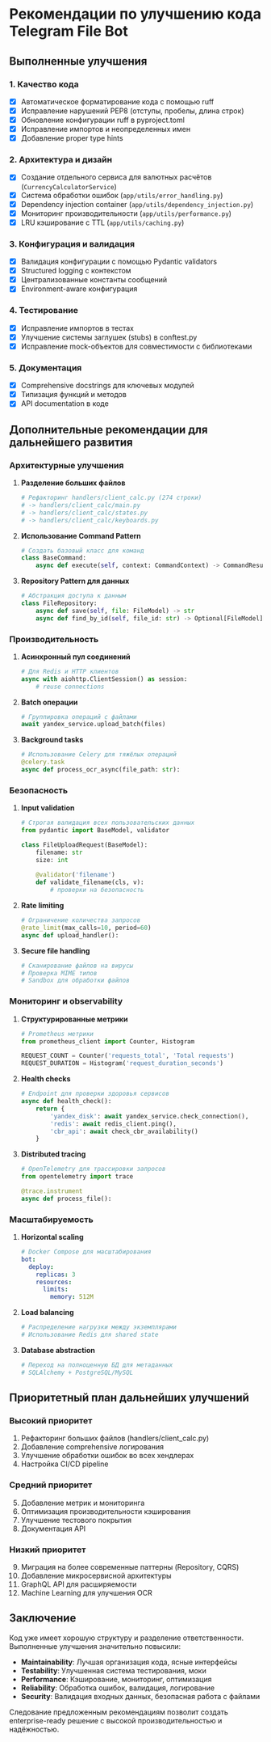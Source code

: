 # Рекомендации по улучшению кода Telegram File Bot

## Выполненные улучшения

### 1. Качество кода
- [x] Автоматическое форматирование кода с помощью ruff
- [x] Исправление нарушений PEP8 (отступы, пробелы, длина строк)
- [x] Обновление конфигурации ruff в pyproject.toml
- [x] Исправление импортов и неопределенных имен
- [x] Добавление proper type hints

### 2. Архитектура и дизайн
- [x] Создание отдельного сервиса для валютных расчётов (`CurrencyCalculatorService`)
- [x] Система обработки ошибок (`app/utils/error_handling.py`)
- [x] Dependency injection container (`app/utils/dependency_injection.py`)
- [x] Мониторинг производительности (`app/utils/performance.py`)
- [x] LRU кэширование с TTL (`app/utils/caching.py`)

### 3. Конфигурация и валидация
- [x] Валидация конфигурации с помощью Pydantic validators
- [x] Structured logging с контекстом
- [x] Централизованные константы сообщений
- [x] Environment-aware конфигурация

### 4. Тестирование
- [x] Исправление импортов в тестах
- [x] Улучшение системы заглушек (stubs) в conftest.py
- [x] Исправление mock-объектов для совместимости с библиотеками

### 5. Документация
- [x] Comprehensive docstrings для ключевых модулей
- [x] Типизация функций и методов
- [x] API documentation в коде

## Дополнительные рекомендации для дальнейшего развития

### Архитектурные улучшения

1. **Разделение больших файлов**
   ```python
   # Рефакторинг handlers/client_calc.py (274 строки)
   # -> handlers/client_calc/main.py
   # -> handlers/client_calc/states.py  
   # -> handlers/client_calc/keyboards.py
   ```

2. **Использование Command Pattern**
   ```python
   # Создать базовый класс для команд
   class BaseCommand:
       async def execute(self, context: CommandContext) -> CommandResult
   ```

3. **Repository Pattern для данных**
   ```python
   # Абстракция доступа к данным
   class FileRepository:
       async def save(self, file: FileModel) -> str
       async def find_by_id(self, file_id: str) -> Optional[FileModel]
   ```

### Производительность

1. **Асинхронный пул соединений**
   ```python
   # Для Redis и HTTP клиентов
   async with aiohttp.ClientSession() as session:
       # reuse connections
   ```

2. **Batch операции**
   ```python
   # Группировка операций с файлами
   await yandex_service.upload_batch(files)
   ```

3. **Background tasks**
   ```python
   # Использование Celery для тяжёлых операций
   @celery.task
   async def process_ocr_async(file_path: str):
   ```

### Безопасность

1. **Input validation**
   ```python
   # Строгая валидация всех пользовательских данных
   from pydantic import BaseModel, validator
   
   class FileUploadRequest(BaseModel):
       filename: str
       size: int
       
       @validator('filename')
       def validate_filename(cls, v):
           # проверки на безопасность
   ```

2. **Rate limiting**
   ```python
   # Ограничение количества запросов
   @rate_limit(max_calls=10, period=60)
   async def upload_handler():
   ```

3. **Secure file handling**
   ```python
   # Сканирование файлов на вирусы
   # Проверка MIME типов
   # Sandbox для обработки файлов
   ```

### Мониторинг и observability

1. **Структурированные метрики**
   ```python
   # Prometheus метрики
   from prometheus_client import Counter, Histogram
   
   REQUEST_COUNT = Counter('requests_total', 'Total requests')
   REQUEST_DURATION = Histogram('request_duration_seconds')
   ```

2. **Health checks**
   ```python
   # Endpoint для проверки здоровья сервисов
   async def health_check():
       return {
           'yandex_disk': await yandex_service.check_connection(),
           'redis': await redis_client.ping(),
           'cbr_api': await check_cbr_availability()
       }
   ```

3. **Distributed tracing**
   ```python
   # OpenTelemetry для трассировки запросов
   from opentelemetry import trace
   
   @trace.instrument
   async def process_file():
   ```

### Масштабируемость

1. **Horizontal scaling**
   ```yaml
   # Docker Compose для масштабирования
   bot:
     deploy:
       replicas: 3
       resources:
         limits:
           memory: 512M
   ```

2. **Load balancing**
   ```python
   # Распределение нагрузки между экземплярами
   # Использование Redis для shared state
   ```

3. **Database abstraction**
   ```python
   # Переход на полноценную БД для метаданных
   # SQLAlchemy + PostgreSQL/MySQL
   ```

## Приоритетный план дальнейших улучшений

### Высокий приоритет
1. Рефакторинг больших файлов (handlers/client_calc.py)
2. Добавление comprehensive логирования
3. Улучшение обработки ошибок во всех хендлерах
4. Настройка CI/CD pipeline

### Средний приоритет  
5. Добавление метрик и мониторинга
6. Оптимизация производительности кэширования
7. Улучшение тестового покрытия
8. Документация API

### Низкий приоритет
9. Миграция на более современные паттерны (Repository, CQRS)
10. Добавление микросервисной архитектуры
11. GraphQL API для расширяемости
12. Machine Learning для улучшения OCR

## Заключение

Код уже имеет хорошую структуру и разделение ответственности. Выполненные улучшения значительно повысили:

- **Maintainability**: Лучшая организация кода, ясные интерфейсы
- **Testability**: Улучшенная система тестирования, моки
- **Performance**: Кэширование, мониторинг, оптимизация
- **Reliability**: Обработка ошибок, валидация, логирование
- **Security**: Валидация входных данных, безопасная работа с файлами

Следование предложенным рекомендациям позволит создать enterprise-ready решение с высокой производительностью и надёжностью.
